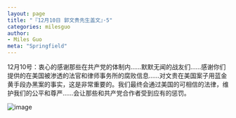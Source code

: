 ```yaml
---
layout: page
title: "『12月10日 郭文贵先生盖文』·5"
categories: milesguo
author:
- Miles Guo
meta: "Springfield"
---
```


12月10号：衷心的感谢那些在共产党的体制内……默默无闻的战友们……感谢你们提供的在美国被渗透的法官和律师事务所的腐败信息……对文贵在美国案子用蓝金黄手段办黑案的事实，这是非常重要的。我们最终会通过美国的可相信的法律，维护我们的公平和尊严……会让那些和共产党合作者受到应有的惩罚。

![image](../../../../image/milesguo/2020_12_10_Miles_Guo_Getter_5_1.png)
